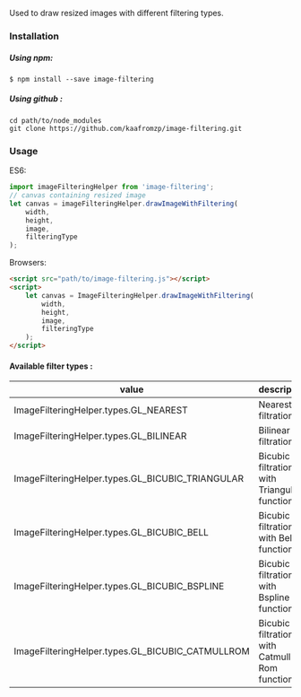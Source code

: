 Used to draw resized images with different filtering types.

### Installation

##### Using npm:

```
$ npm install --save image-filtering
```

##### Using github :

```
cd path/to/node_modules
git clone https://github.com/kaafromzp/image-filtering.git
```

### Usage

ES6:

```js
import imageFilteringHelper from 'image-filtering';
// canvas containing resized image
let canvas = imageFilteringHelper.drawImageWithFiltering(
    width,
    height,
    image,
    filteringType
);
```

Browsers:

```html
<script src="path/to/image-filtering.js"></script>
<script>
    let canvas = ImageFilteringHelper.drawImageWithFiltering(
        width,
        height,
        image,
        filteringType
    );
</script>
```

#### Available filter types :

| value                                            | description                                  |
| ------------------------------------------------ | -------------------------------------------- |
| ImageFilteringHelper.types.GL_NEAREST            | Nearest filtration                           |
| ImageFilteringHelper.types.GL_BILINEAR           | Bilinear filtration                          |
| ImageFilteringHelper.types.GL_BICUBIC_TRIANGULAR | Bicubic filtration with Triangular function  |
| ImageFilteringHelper.types.GL_BICUBIC_BELL       | Bicubic filtration with Bell function        |
| ImageFilteringHelper.types.GL_BICUBIC_BSPLINE    | Bicubic filtration with Bspline function     |
| ImageFilteringHelper.types.GL_BICUBIC_CATMULLROM | Bicubic filtration with Catmull-Rom function |
